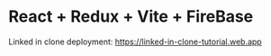 # React + Redux + Vite + FireBase

Linked in clone deployment:  https://linked-in-clone-tutorial.web.app
